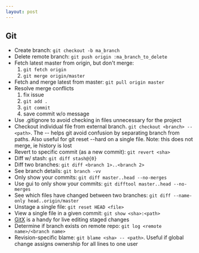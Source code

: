 ```yaml
---
layout: post
---
```


## Git

* Create branch: `git checkout -b ma_branch`
* Delete remote branch: `git push origin :ma_branch_to_delete`
* Fetch latest master from origin, but don't merge:
  1. `git fetch origin`
  1. `git merge origin/master`
* Fetch and merge latest from master: `git pull origin master`
* Resolve merge conflicts
  1. fix issue
  1. `git add .`
  1. `git commit`
  1. save commit w/o message
* Use .gitignore to avoid checking in files unnecessary for the project
* Checkout individual file from external branch. `git checkout <branch> -- <path>`. The -- helps git avoid confusion by separating branch from paths. Also useful for git reset --hard on a single file. Note: this does not merge, ie history is lost
* Revert to specific commit (as a new commit): `git revert <sha>`
* Diff w/ stash: `git diff stash@{0}`
* Diff two branches: `git diff <branch 1>..<branch 2>`
* See branch details: `git branch -vv`
* Only show your commits: `git diff master..head --no-merges`
* Use gui to only show your commits: `git difftool master..head --no-merges`
* See which files have changed between two branches: `git diff --name-only head..origin/master`
* Unstage a single file: `git reset HEAD <file>`
* View a single file in a given commit: `git show <sha>:<path>`
* [GitX]() is a handy for live editing staged changes
* Determine if branch exists on remote repo: `git log <remote name>/<branch name>`
* Revision-specific blame: `git blame <sha> -- <path>`. Useful if global change assigns ownership for all lines to one user